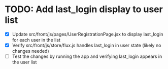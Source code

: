 # TODO: Add last_login display to user list

- [x] Update src/front/js/pages/UserRegistrationPage.jsx to display last_login for each user in the list
- [x] Verify src/front/js/store/flux.js handles last_login in user state (likely no changes needed)
- [ ] Test the changes by running the app and verifying last_login appears in the user list
